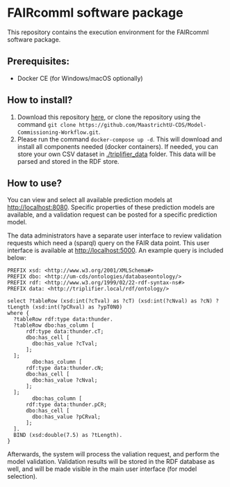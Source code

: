 # FAIRcomml software package

This repository contains the execution environment for the FAIRcomml software package.

## Prerequisites:
- Docker CE (for Windows/macOS optionally)

## How to install?
1. Download this repository [here](https://github.com/MaastrichtU-CDS/Model-Commissioning-Workflow/archive/refs/heads/master.zip), or clone the repository using the command `git clone https://github.com/MaastrichtU-CDS/Model-Commissioning-Workflow.git`.
2. Please run the command `docker-compose up -d`. This will download and install all components needed (docker containers).
If needed, you can store your own CSV dataset in [./triplifier_data](./triplifier_data) folder. This data will be parsed and stored in the RDF store.

## How to use?
You can view and select all available prediction models at [http://localhost:8080](http://localhost:8080). Specific properties of these prediction models are available, and a validation request can be posted for a specific prediction model.

The data administrators have a separate user interface to review validation requests which need a (sparql) query on the FAIR data point. This user interface is available at [http://localhost:5000](http://localhost:5000). An example query is included below:
```
PREFIX xsd: <http://www.w3.org/2001/XMLSchema#>
PREFIX dbo: <http://um-cds/ontologies/databaseontology/>
PREFIX rdf: <http://www.w3.org/1999/02/22-rdf-syntax-ns#>
PREFIX data: <http://triplifier.local/rdf/ontology/>

select ?tableRow (xsd:int(?cTval) as ?cT) (xsd:int(?cNval) as ?cN) ?tLength (xsd:int(?pCRval) as ?ypT0N0)
where {
  ?tableRow rdf:type data:thunder.
  ?tableRow dbo:has_column [
      rdf:type data:thunder.cT;
      dbo:has_cell [
        dbo:has_value ?cTval;
      ];
  ];
        dbo:has_column [
      rdf:type data:thunder.cN;
      dbo:has_cell [
        dbo:has_value ?cNval;
      ];
  ];
        dbo:has_column [
      rdf:type data:thunder.pCR;
      dbo:has_cell [
        dbo:has_value ?pCRval;
      ];
  ].
  BIND (xsd:double(7.5) as ?tLength).
}
```

Afterwards, the system will process the valiation request, and perform the model validation. Validation results will be stored in the RDF database as well, and will be made visible in the main user interface (for model selection).